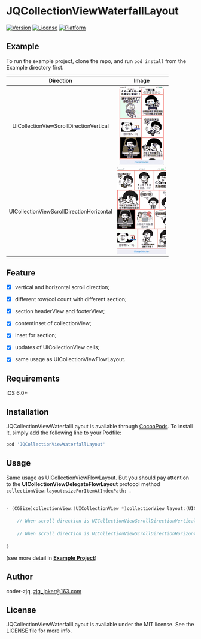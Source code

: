 # JQCollectionViewWaterfallLayout

[![Version](https://img.shields.io/cocoapods/v/JQCollectionViewWaterfallLayout.svg?style=flat)](https://cocoapods.org/pods/JQCollectionViewWaterfallLayout)
[![License](https://img.shields.io/cocoapods/l/JQCollectionViewWaterfallLayout.svg?style=flat)](https://cocoapods.org/pods/JQCollectionViewWaterfallLayout)
[![Platform](https://img.shields.io/cocoapods/p/JQCollectionViewWaterfallLayout.svg?style=flat)](https://cocoapods.org/pods/JQCollectionViewWaterfallLayout)

## Example

To run the example project, clone the repo, and run `pod install` from the Example directory first.

|               **Direction**               |                          **Image**                           |
| :---------------------------------------: | :----------------------------------------------------------: |
|  UICollectionViewScrollDirectionVertical  | ![](https://github.com/Coder-ZJQ/JQCollectionViewWaterfallLayout/blob/master/Image/demo_vertical.gif?raw=true) |
| UICollectionViewScrollDirectionHorizontal | ![](https://github.com/Coder-ZJQ/JQCollectionViewWaterfallLayout/blob/master/Image/demo_horizontal.gif?raw=true) |

## Feature

- [x] vertical and horizontal scroll direction;
- [x] different row/col count with different section;
- [x] section headerView and footerView;
- [x] contentInset of collectionView;
- [x] inset for section;
- [x] updates of UICollectionView cells;
- [x] same usage as UICollectionViewFlowLayout.


## Requirements

iOS 6.0+

## Installation

JQCollectionViewWaterfallLayout is available through [CocoaPods](https://cocoapods.org). To install
it, simply add the following line to your Podfile:

```ruby
pod 'JQCollectionViewWaterfallLayout'
```

## Usage

Same usage as UICollectionViewFlowLayout. But you should pay attention to the  **UICollectionViewDelegateFlowLayout** protocol method `collectionView:layout:sizeForItemAtIndexPath: `.

``` objective-c

- (CGSize)collectionView:(UICollectionView *)collectionView layout:(UICollectionViewLayout *)collectionViewLayout sizeForItemAtIndexPath:(NSIndexPath *)indexPath {
    
    // When scroll direction is UICollectionViewScrollDirectionVertical, the item width is fixed, the item height is flexible. And you can change the col count by measure the item width.
    
    // When scroll direction is UICollectionViewScrollDirectionHorizontal, the item height is fixed, the item width is flexible. And you can change the row count by measure the item height.

}
```

(see more detail in [**Example Project**](https://github.com/Coder-ZJQ/JQCollectionViewWaterfallLayout/blob/7152814d902b63099e878fbb5d92d986ca8496fa/Example/JQCollectionViewWaterfallLayout/JQViewController.m#L97))

## Author

coder-zjq, zjq_joker@163.com

## License

JQCollectionViewWaterfallLayout is available under the MIT license. See the LICENSE file for more info.
